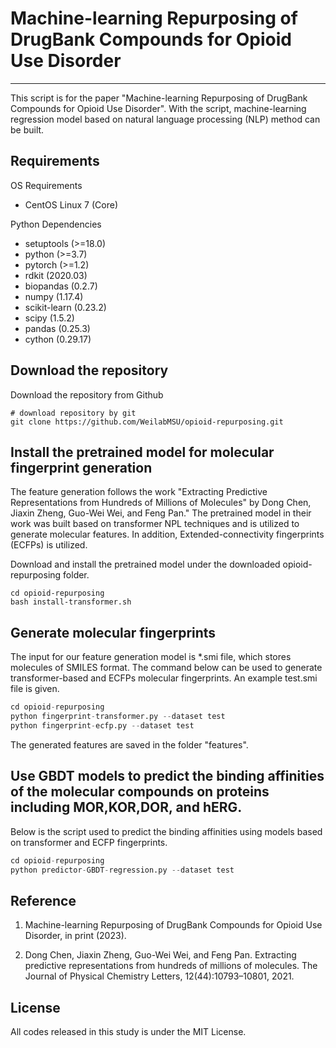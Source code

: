 # Machine-learning Repurposing of DrugBank Compounds for Opioid Use Disorder

---
This script is for the paper "Machine-learning Repurposing of DrugBank Compounds for Opioid Use Disorder". With the script, machine-learning regression model based on natural language processing (NLP) method can be built.

## Requirements

OS Requirements
- CentOS Linux 7 (Core)

Python Dependencies
- setuptools (>=18.0)
- python (>=3.7)
- pytorch (>=1.2)
- rdkit (2020.03)
- biopandas (0.2.7)
- numpy (1.17.4)
- scikit-learn (0.23.2)
- scipy (1.5.2)
- pandas (0.25.3)
- cython (0.29.17)


## Download the repository
Download the repository from Github
```shell
# download repository by git
git clone https://github.com/WeilabMSU/opioid-repurposing.git
```
## Install the pretrained model for molecular fingerprint generation

The feature generation follows the work "Extracting Predictive Representations from Hundreds of Millions of Molecules" by Dong Chen, Jiaxin Zheng, Guo-Wei Wei, and Feng Pan." The pretrained model in their work was built based on transformer NPL techniques and is utilized to generate molecular features. In addition, Extended-connectivity fingerprints (ECFPs) is utilized.

Download and install the pretrained model under the downloaded opioid-repurposing folder.

```shell
cd opioid-repurposing
bash install-transformer.sh
```

## Generate molecular fingerprints
The input for our feature generation model is *.smi file, which stores molecules of SMILES format. The command below can be used to generate transformer-based and ECFPs molecular fingerprints. An example test.smi file is given.

```python
cd opioid-repurposing
python fingerprint-transformer.py --dataset test
python fingerprint-ecfp.py --dataset test
```
The generated features are saved in the folder "features".

## Use GBDT models to predict the binding affinities of the molecular compounds on proteins including MOR,KOR,DOR, and hERG.
Below is the script used to predict the binding affinities using models based on transformer and ECFP fingerprints.

```python
cd opioid-repurposing
python predictor-GBDT-regression.py --dataset test
```

## Reference

1. Machine-learning Repurposing of DrugBank Compounds for Opioid Use Disorder, in print (2023).

2. Dong Chen, Jiaxin Zheng, Guo-Wei Wei, and Feng Pan. Extracting predictive representations from
hundreds of millions of molecules. The Journal of Physical Chemistry Letters, 12(44):10793–10801, 2021.

## License
All codes released in this study is under the MIT License.
